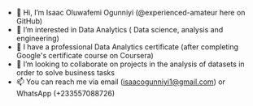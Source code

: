 - 👋 Hi, I’m Isaac Oluwafemi Ogunniyi (@experienced-amateur here on GitHub)
- 👀 I’m interested in Data Analytics ( Data science, analysis and engineering)
- 🌱 I have a professional Data Analytics certificate (after completing Google's certificate course on Coursera)
- 💞️ I’m looking to collaborate on projects in the analysis of datasets in order to solve business tasks
- 📫 You can reach me via email (isaacogunniyi1@gmail.com) or WhatsApp (+233557088726)

<!---
experienced-amateur/experienced-amateur is a ✨ special ✨ repository because its `README.md` (this file) appears on your GitHub profile.
You can click the Preview link to take a look at your changes.
--->
